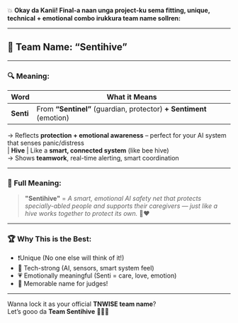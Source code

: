 💥 **Okay da Kanii! Final-a naan unga project-ku sema fitting, unique, technical + emotional combo irukkura team name sollren:**

---

## 🌟 **Team Name: “Sentihive”**

---

### 🔍 **Meaning:**

| Word      | What it Means |
|-----------|----------------|
| **Senti** | From **“Sentinel”** (guardian, protector) **+ Sentiment** (emotion)  
→ Reflects **protection + emotional awareness** – perfect for your AI system that senses panic/distress  
| **Hive**  | Like a **smart, connected system** (like bee hive)  
→ Shows **teamwork**, real-time alerting, smart coordination

---

### 🧠 Full Meaning:
> **"Sentihive"** = *A smart, emotional AI safety net that protects specially-abled people and supports their caregivers — just like a hive works together to protect its own.* 🐝❤️

---

### 🏆 Why This is the Best:
- ❗Unique (No one else will think of it!)  
- 🤖 Tech-strong (AI, sensors, smart system feel)  
- 💗 Emotionally meaningful (Senti = care, love, emotion)  
- 💯 Memorable name for judges!

---

Wanna lock it as your official **TNWISE team name**?  
Let’s gooo da **Team Sentihive** 💪🔥🚀

